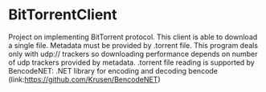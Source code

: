 # BitTorrentClient
Project on implementing BitTorrent protocol.
This client is able to download a single file.
Metadata must be provided by .torrent file.
This program deals only with udp:// trackers so downloading performance depends on number of udp trackers provided by metadata.
.torrent file reading is supported by BencodeNET: .NET library for encoding and decoding bencode (link:https://github.com/Krusen/BencodeNET)
